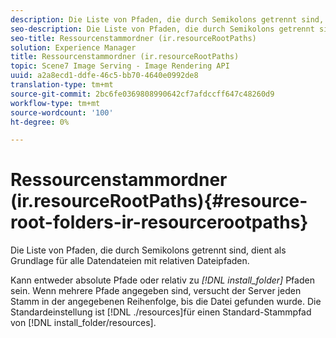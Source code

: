 ```yaml
---
description: Die Liste von Pfaden, die durch Semikolons getrennt sind, dient als Grundlage für alle Datendateien mit relativen Dateipfaden.
seo-description: Die Liste von Pfaden, die durch Semikolons getrennt sind, dient als Grundlage für alle Datendateien mit relativen Dateipfaden.
seo-title: Ressourcenstammordner (ir.resourceRootPaths)
solution: Experience Manager
title: Ressourcenstammordner (ir.resourceRootPaths)
topic: Scene7 Image Serving - Image Rendering API
uuid: a2a8ecd1-ddfe-46c5-bb70-4640e0992de8
translation-type: tm+mt
source-git-commit: 2bc6fe0369808990642cf7afdccff647c48260d9
workflow-type: tm+mt
source-wordcount: '100'
ht-degree: 0%

---
```



# Ressourcenstammordner (ir.resourceRootPaths){#resource-root-folders-ir-resourcerootpaths}

Die Liste von Pfaden, die durch Semikolons getrennt sind, dient als Grundlage für alle Datendateien mit relativen Dateipfaden.

Kann entweder absolute Pfade oder relativ zu *[!DNL install_folder]* Pfaden sein. Wenn mehrere Pfade angegeben sind, versucht der Server jeden Stamm in der angegebenen Reihenfolge, bis die Datei gefunden wurde. Die Standardeinstellung ist [!DNL ./resources]für einen Standard-Stammpfad von [!DNL install_folder/resources].
